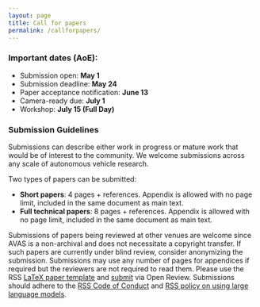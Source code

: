 ```yaml
---
layout: page
title: Call for papers
permalink: /callforpapers/
---
```


### Important dates (AoE):
- Submission open: **May 1**
- Submission deadline: **May 24**
- Paper acceptance notification: **June 13**
- Camera-ready due: **July 1**
- Workshop: **July 15 (Full Day)**

### Submission Guidelines

Submissions can describe either work in progress or mature work that would be of interest to the community. We welcome submissions across any scale of autonomous vehicle research. 

Two types of papers can be submitted:
- **Short papers**: 4 pages + references. Appendix is allowed with no page limit, included in the same document as main text.
- **Full technical papers**: 8 pages + references. Appendix is allowed with no page limit, included in the same document as main text.

Submissions of papers being reviewed at other venues are welcome since AVAS is a non-archival and does not necessitate a copyright transfer. If such papers are currently under blind review, consider anonymizing the submission. Submissions may use any number of pages for appendices if required but the reviewers are not required to read them. Please use the RSS [LaTeX paper template](https://roboticsconference.org/docs/paper-template-latex.tar.gz) and [submit](https://openreview.net/) via Open Review. Submissions should adhere to the [RSS Code of Conduct](https://roboticsconference.org/information/authorinfo/) and [RSS policy on using large language models](https://roboticsconference.org/information/authorinfo/). 
